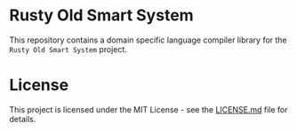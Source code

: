 # Rusty Old Smart System
This repository contains a domain specific language compiler library for the `Rusty Old Smart System` project. 

# License
This project is licensed under the MIT License - see the [LICENSE.md](LICENSE.md) file for details.
